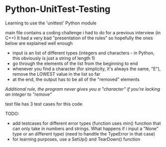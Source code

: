 # Python-UnitTest-Testing
Learning to use the 'unittest' Python module

main file contains a coding challenge i had to do for a previous interview (in C++)
It had a very bad "presentation of the rules" so hopefully the ones below are explained well enough

  - input is an list of different types (integers and characters - in Python, this obviously is just a string of length 1)
  - go through the elements of the list from the beginning to end
  - whenever you find a character (for simplicity, it's always the same, "E"), remove the LOWEST value in the list so far
  - at the end, the output has to be all of the "removed" elements

*Additional rule, the program never gives you a "character" if you're lacking an integer to "remove"*

test file has 3 test cases for this code

TODO:
  - add testcases for different error types 
    (function uses min() function that can only take in numbers and strings. What happens if i input a "None" type or an different type)
    (need to handtle the TypeError in that case)
  - for learning purposes, use a SetUp() and TearDown() function

